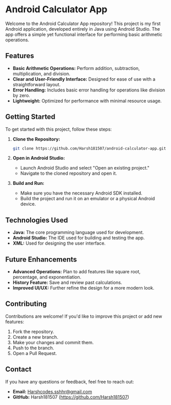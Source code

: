 # Android Calculator App

Welcome to the Android Calculator App repository! This project is my first Android application, developed entirely in Java using Android Studio. The app offers a simple yet functional interface for performing basic arithmetic operations.

## Features

- **Basic Arithmetic Operations:** Perform addition, subtraction, multiplication, and division.
- **Clear and User-Friendly Interface:** Designed for ease of use with a straightforward layout.
- **Error Handling:** Includes basic error handling for operations like division by zero.
- **Lightweight:** Optimized for performance with minimal resource usage.

## Getting Started

To get started with this project, follow these steps:

1. **Clone the Repository:**
    ```bash
    git clone https://github.com/Harsh181507/android-calculator-app.git
    ```
2. **Open in Android Studio:**
    - Launch Android Studio and select "Open an existing project."
    - Navigate to the cloned repository and open it.

3. **Build and Run:**
    - Make sure you have the necessary Android SDK installed.
    - Build the project and run it on an emulator or a physical Android device.

## Technologies Used

- **Java:** The core programming language used for development.
- **Android Studio:** The IDE used for building and testing the app.
- **XML:** Used for designing the user interface.

## Future Enhancements

- **Advanced Operations:** Plan to add features like square root, percentage, and exponentiation.
- **History Feature:** Save and review past calculations.
- **Improved UI/UX:** Further refine the design for a more modern look.

## Contributing

Contributions are welcome! If you'd like to improve this project or add new features:

1. Fork the repository.
2. Create a new branch.
3. Make your changes and commit them.
4. Push to the branch.
5. Open a Pull Request.

## Contact

If you have any questions or feedback, feel free to reach out:

- **Email:** Harshcodes.sshhr@gmail.com
- **GitHub:** Harsh181507 (https://github.com/Harsh181507)

